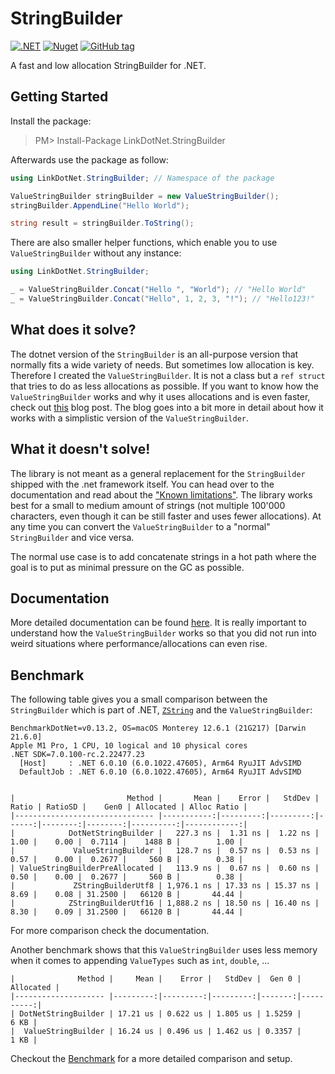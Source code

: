 # StringBuilder

[![.NET](https://github.com/linkdotnet/StringBuilder/actions/workflows/dotnet.yml/badge.svg)](https://github.com/linkdotnet/StringBuilder/actions/workflows/dotnet.yml)
[![Nuget](https://img.shields.io/nuget/dt/LinkDotNet.StringBuilder)](https://www.nuget.org/packages/LinkDotNet.StringBuilder/)
[![GitHub tag](https://img.shields.io/github/v/tag/linkdotnet/StringBuilder?include_prereleases&logo=github&style=flat-square)](https://github.com/linkdotnet/StringBuilder/releases)

A fast and low allocation StringBuilder for .NET.

## Getting Started
Install the package:
> PM> Install-Package LinkDotNet.StringBuilder

Afterwards use the package as follow:
```csharp
using LinkDotNet.StringBuilder; // Namespace of the package

ValueStringBuilder stringBuilder = new ValueStringBuilder();
stringBuilder.AppendLine("Hello World");

string result = stringBuilder.ToString();
```

There are also smaller helper functions, which enable you to use `ValueStringBuilder` without any instance:
```csharp
using LinkDotNet.StringBuilder;

_ = ValueStringBuilder.Concat("Hello ", "World"); // "Hello World"
_ = ValueStringBuilder.Concat("Hello", 1, 2, 3, "!"); // "Hello123!"
```

## What does it solve?
The dotnet version of the `StringBuilder` is an all-purpose version that normally fits a wide variety of needs.
But sometimes low allocation is key. Therefore I created the `ValueStringBuilder`. It is not a class but a `ref struct` that tries to do as less allocations as possible.
If you want to know how the `ValueStringBuilder` works and why it uses allocations and is even faster, check out [this](https://steven-giesel.com/blogPost/4cada9a7-c462-4133-ad7f-e8b671987896) blog post.
The blog goes into a bit more in detail about how it works with a simplistic version of the `ValueStringBuilder`.

## What it doesn't solve!
The library is not meant as a general replacement for the `StringBuilder` shipped with the .net framework itself. You can head over to the documentation and read about the ["Known limitations"](https://linkdotnet.github.io/StringBuilder/articles/known_limitations.html).
The library works best for a small to medium amount of strings (not multiple 100'000 characters, even though it can be still faster and uses fewer allocations). At any time you can convert the `ValueStringBuilder` to a "normal" `StringBuilder` and vice versa.

The normal use case is to add concatenate strings in a hot path where the goal is to put as minimal pressure on the GC as possible.

## Documentation
More detailed documentation can be found [here](https://linkdotnet.github.io/StringBuilder/). It is really important to understand how the `ValueStringBuilder` works so that you did not run into weird situations where performance/allocations can even rise.

## Benchmark

The following table gives you a small comparison between the `StringBuilder` which is part of .NET, [`ZString`](https://github.com/Cysharp/ZString) and the `ValueStringBuilder`:

```no-class
BenchmarkDotNet=v0.13.2, OS=macOS Monterey 12.6.1 (21G217) [Darwin 21.6.0]
Apple M1 Pro, 1 CPU, 10 logical and 10 physical cores
.NET SDK=7.0.100-rc.2.22477.23
  [Host]     : .NET 6.0.10 (6.0.1022.47605), Arm64 RyuJIT AdvSIMD
  DefaultJob : .NET 6.0.10 (6.0.1022.47605), Arm64 RyuJIT AdvSIMD


|                         Method |       Mean |    Error |   StdDev | Ratio | RatioSD |    Gen0 | Allocated | Alloc Ratio |
|------------------------------- |-----------:|---------:|---------:|------:|--------:|--------:|----------:|------------:|
|            DotNetStringBuilder |   227.3 ns |  1.31 ns |  1.22 ns |  1.00 |    0.00 |  0.7114 |    1488 B |        1.00 |
|             ValueStringBuilder |   128.7 ns |  0.57 ns |  0.53 ns |  0.57 |    0.00 |  0.2677 |     560 B |        0.38 |
| ValueStringBuilderPreAllocated |   113.9 ns |  0.67 ns |  0.60 ns |  0.50 |    0.00 |  0.2677 |     560 B |        0.38 |
|             ZStringBuilderUtf8 | 1,976.1 ns | 17.33 ns | 15.37 ns |  8.69 |    0.08 | 31.2500 |   66120 B |       44.44 |
|            ZStringBuilderUtf16 | 1,888.2 ns | 18.50 ns | 16.40 ns |  8.30 |    0.09 | 31.2500 |   66120 B |       44.44 |

```

For more comparison check the documentation.

Another benchmark shows that this `ValueStringBuilder` uses less memory when it comes to appending `ValueTypes` such as `int`, `double`, ...

```no-class
|              Method |     Mean |    Error |   StdDev |  Gen 0 | Allocated |
|-------------------- |---------:|---------:|---------:|-------:|----------:|
| DotNetStringBuilder | 17.21 us | 0.622 us | 1.805 us | 1.5259 |      6 KB |
|  ValueStringBuilder | 16.24 us | 0.496 us | 1.462 us | 0.3357 |      1 KB |

```

Checkout the [Benchmark](tests/LinkDotNet.StringBuilder.Benchmarks) for a more detailed comparison and setup.